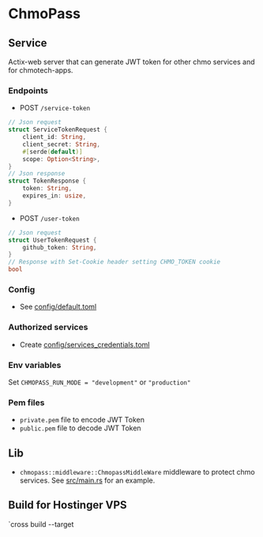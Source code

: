 # ChmoPass

## Service
Actix-web server that can generate JWT token for other chmo services and for chmotech-apps.

### Endpoints

- POST `/service-token`
```rust
// Json request
struct ServiceTokenRequest {
    client_id: String,
    client_secret: String,
    #[serde(default)]
    scope: Option<String>,
}
// Json response
struct TokenResponse {
    token: String,
    expires_in: usize,
}

```

- POST `/user-token`
```rust
// Json request
struct UserTokenRequest {
    github_token: String,
}
// Response with Set-Cookie header setting CHMO_TOKEN cookie
bool
```

### Config
- See [config/default.toml](config/default.toml)

### Authorized services
- Create [config/services_credentials.toml](config/services_credentials.toml)

### Env variables

Set `CHMOPASS_RUN_MODE = "development"` or `"production"`

### Pem files
- `private.pem` file to encode JWT Token
- `public.pem` file to decode JWT Token


## Lib

- `chmopass::middleware::ChmopassMiddleWare` middleware to protect chmo services. See [src/main.rs](src/main.rs) for an example.

## Build for Hostinger VPS

`cross build --target 